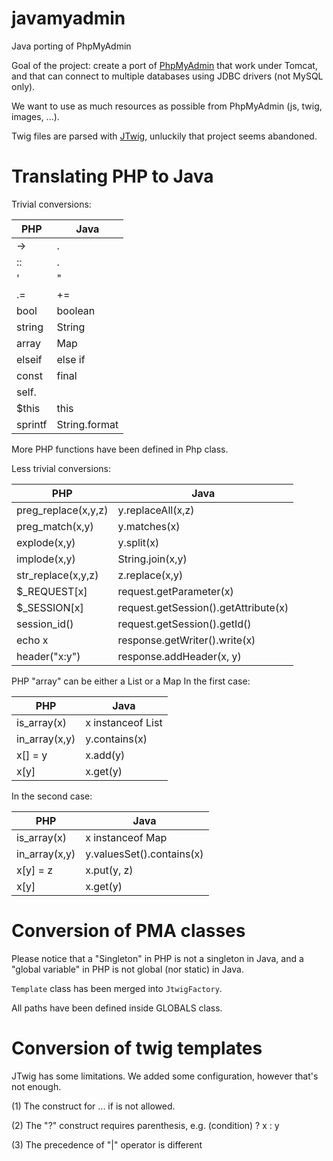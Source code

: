 # javamyadmin
Java porting of PhpMyAdmin

Goal of the project: create a port of [PhpMyAdmin](https://github.com/phpmyadmin/phpmyadmin) that work under Tomcat, and that can connect to multiple databases using JDBC drivers (not MySQL only).

We want to use as much resources as possible from PhpMyAdmin (js, twig, images, ...).

Twig files are parsed with [JTwig](https://github.com/jtwig/jtwig-core), unluckily that project seems abandoned.

	
# Translating PHP to Java

Trivial conversions:

|  PHP     |   Java   |
|----------|----------|
|   ->     |    .     |
|   ::     |    .     |
|   '      |    "     |
|   .=     |    +=    |
| bool     | boolean  |
| string   | String   |
|  array   |  Map     |
| elseif   | else if  |
|  const   |  final   |
| self.    |          |
| $this    |   this   |
| sprintf  | String.format |

More PHP functions have been defined in Php class.

Less trivial conversions:

|  PHP     |   Java   |
|----------|----------|
| preg_replace(x,y,z)   |  y.replaceAll(x,z)         |
| preg_match(x,y)       |  y.matches(x)              |
| explode(x,y)          |  y.split(x)                |
| implode(x,y)          |  String.join(x,y)          |
| str_replace(x,y,z)    |  z.replace(x,y)            |
| $_REQUEST[x]          |  request.getParameter(x)   |
| $_SESSION[x]          |  request.getSession().getAttribute(x)      |
| session_id()          |  request.getSession().getId()              |
| echo x                |  response.getWriter().write(x)             |
| header("x:y")         |  response.addHeader(x, y)                  |

PHP "array" can be either a List or a Map
In the first case:

|  PHP     |   Java   |
|----------|----------|
| is_array(x)           | x instanceof List   |
| in_array(x,y)         | y.contains(x)       |
| x[] = y               | x.add(y)            |
| x[y]                  | x.get(y)            |

In the second case:

|  PHP     |   Java   |
|----------|----------|
| is_array(x)           | x instanceof Map          |
| in_array(x,y)         | y.valuesSet().contains(x) |
| x[y] = z              | x.put(y, z)               |
| x[y]                  | x.get(y)                  |


# Conversion of PMA classes

Please notice that a "Singleton" in PHP is not a singleton in Java, and a "global variable" in PHP is not global (nor static) in Java.


`Template` class has been merged into `JtwigFactory`.

All paths have been defined inside GLOBALS class.

# Conversion of twig templates

JTwig has some limitations. We added some configuration, however that's not enough.
 
(1) The construct for ... if is not allowed.

(2) The "?" construct requires parenthesis, e.g. (condition) ? x : y

(3) The precedence of "|" operator is different